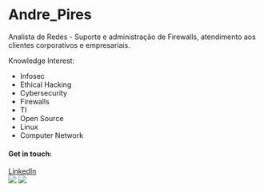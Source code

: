 # Andre_Pires

Analista de Redes - Suporte e administração de Firewalls, atendimento aos clientes corporativos e empresariais.

Knowledge Interest:

- Infosec
- Ethical Hacking
- Cybersecurity
- Firewalls
- TI
- Open Source 
- Linux
- Computer Network

#### Get in touch:
<div class="LI-profile-badge"  data-version="v1" data-size="medium" data-locale="pt_BR" data-type="horizontal" data-theme="dark" data-vanity="andre-s-pires"><a class="LI-simple-link" href='https://br.linkedin.com/in/andre-s-pires?trk=profile-badge'>LinkedIn</a></div>
 
<img src="{https://www.linkedin.com/in/piresand}" />   

<img src="{https://img.shields.io/badge/Python-FFD43B?style=for-the-badge&logo=python&logoColor=darkgreen}" />   

